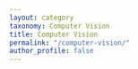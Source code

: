 ```yaml
---
layout: category
taxonomy: Computer Vision
title: Computer Vision
permalink: "/computer-vision/"
author_profile: false
---
```


